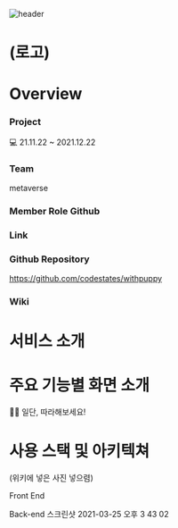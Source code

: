 ![header](https://capsule-render.vercel.app/api?type=wave&color=F7F1ED&height=300&section=header)
<!-- <img src="https://capsule-render.vercel.app/api?type=wave&color=auto&height=300&section=header&width=100&text=capsule%20render&fontSize=90">hello<img> -->
<h1>(로고)</h1>

# Overview
### Project
💻 21.11.22 ~ 2021.12.22

### Team
metaverse

### Member	Role	Github


### Link


### Github Repository
https://github.com/codestates/withpuppy


### Wiki




# 서비스 소개




# 주요 기능별 화면 소개

🙌🏻 일단, 따라해보세요!




# 사용 스택 및 아키텍쳐
(위키에 넣은 사진 넣으렴)


Front End



Back-end
스크린샷 2021-03-25 오후 3 43 02

